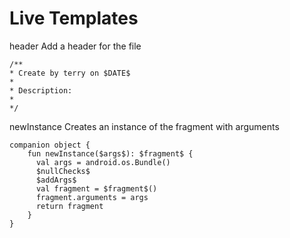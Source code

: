 # Live Templates

header
Add a header for the file
```
/**
* Create by terry on $DATE$
* 
* Description:
*
*/
```

newInstance
Creates an instance of the fragment with arguments
```
companion object {
    fun newInstance($args$): $fragment$ {
      val args = android.os.Bundle()
      $nullChecks$
      $addArgs$
      val fragment = $fragment$()
      fragment.arguments = args
      return fragment
    }
}
```
